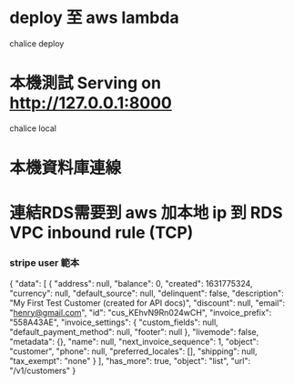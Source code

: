 

# deploy 至 aws lambda
chalice deploy
# 本機測試 Serving on http://127.0.0.1:8000
chalice local


# 本機資料庫連線
# 連結RDS需要到 aws 加本地 ip 到 RDS VPC inbound rule (TCP) 

### stripe user 範本
{
  "data": [
    {
      "address": null,
      "balance": 0,
      "created": 1631775324,
      "currency": null,
      "default_source": null,
      "delinquent": false,
      "description": "My First Test Customer (created for API docs)",
      "discount": null,
      "email": "henry@gmail.com",
      "id": "cus_KEhvN9Rn024wCH",
      "invoice_prefix": "558A43AE",
      "invoice_settings": {
        "custom_fields": null,
        "default_payment_method": null,
        "footer": null
      },
      "livemode": false,
      "metadata": {},
      "name": null,
      "next_invoice_sequence": 1,
      "object": "customer",
      "phone": null,
      "preferred_locales": [],
      "shipping": null,
      "tax_exempt": "none"
    }
  ],
  "has_more": true,
  "object": "list",
  "url": "/v1/customers"
}
###